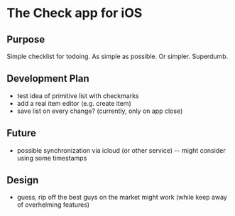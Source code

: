 # The Check app for iOS

## Purpose

Simple checklist for todoing. As simple as possible. Or simpler. Superdumb.

## Development Plan

 - test idea of primitive list with checkmarks
 - add a real item editor (e.g. create item)
 - save list on every change? (currently, only on app close) 

## Future

- possible synchronization via icloud (or other service)
 -- might consider using some timestamps

## Design

- guess, rip off the best guys on the market might work (while keep away of overhelming features)


